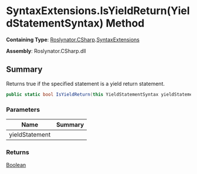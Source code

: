# SyntaxExtensions\.IsYieldReturn\(YieldStatementSyntax\) Method

**Containing Type**: [Roslynator.CSharp](../../README.md)\.[SyntaxExtensions](../README.md)

**Assembly**: Roslynator\.CSharp\.dll

## Summary

Returns true if the specified statement is a yield return statement\.

```csharp
public static bool IsYieldReturn(this YieldStatementSyntax yieldStatement)
```

### Parameters

| Name | Summary |
| ---- | ------- |
| yieldStatement | |

### Returns

[Boolean](https://docs.microsoft.com/en-us/dotnet/api/system.boolean)

